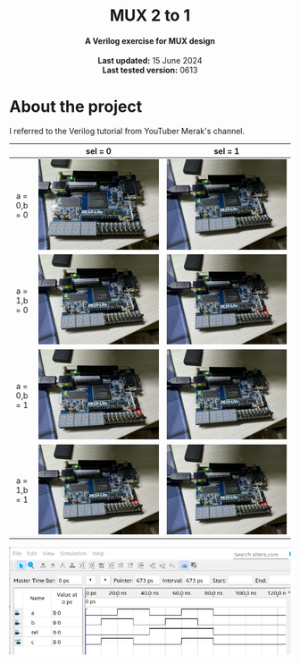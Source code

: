 <center>
    <h1 align="center">MUX 2 to 1</h1>
    <h4 align="center">A Verilog exercise for MUX design</strong> </h4>
    <p align="center">
        <strong>Last updated:</strong> 15 June 2024<br>
        <strong>Last tested version:</strong> 0613
    </p> 
</center>

# About the project
I referred to the Verilog tutorial from YouTuber Merak's channel.

|     |  sel = 0   | sel = 1  |
|  :----:  |  :----:  | :----:  |
| a = 0,b = 0 | ![sel0_a0_b0](./img/sel0_a0_b0.jpg) | ![sel1_a0_b0](./img/sel1_a0_b0.jpg) |
| a = 1,b = 0 | ![sel0_a1_b0](./img/sel0_a1_b0.jpg) | ![sel1_a1_b0](./img/sel1_a1_b0.jpg) |
| a = 0,b = 1 | ![sel0_a0_b1](./img/sel0_a0_b1.jpg) | ![sel1_a0_b1](./img/sel1_a0_b1.jpg) |
| a = 1,b = 1 | ![sel0_a1_b1](./img/sel0_a1_b1.jpg) | ![sel1_a1_b1](./img/sel1_a1_b1.jpg) |

![waveform](./img/Waveform.png)
